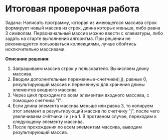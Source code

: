 # Итоговая проверочная работа

Задача: Написать программу, которая из имеющегося массива строк формирует новый массив из строк, длина которых меньше, либо равна 3 символам. Первоначальный массив можно ввести с клавиатуры, либо задать на старте выполнения алгоритма. При решении не рекомендуется пользоваться коллекциями, лучше обойтись исключительно массивами.

**Описание решения:**

1. Запрашиваем массив строк у пользователя. Вычисляем длину массива.
2. Вводим дополнительные переменные-счетчики(i,j), равные 0, результирующий массив и переменную для хранения длины элементов входного массива
3. Через цикл проходим по всем элементам входного массива, с помощью счетчика "i".
4. Если длина элемента массива меньше или равна 3, то копируем этот элемент в результирующий массив по счетчику "j", после чего увеличиваем счётчики i и j на 1. В противном случае, переходим к следующему элементу массива.
5. После прохождения по всем элементам массива, выводим результирующий массив.